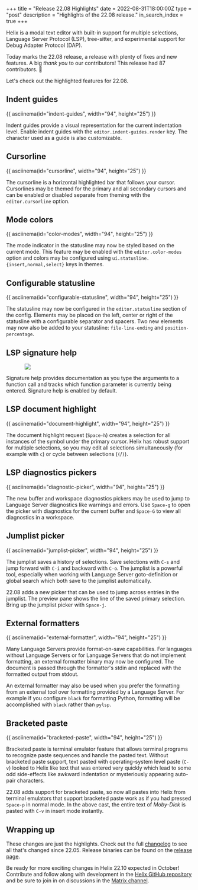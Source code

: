 +++
title = "Release 22.08 Highlights"
date = 2022-08-31T18:00:00Z
type = "post"
description = "Highlights of the 22.08 release."
in_search_index = true
+++

Helix is a modal text editor with built-in support for multiple selections,
Language Server Protocol (LSP), tree-sitter, and experimental support for Debug
Adapter Protocol (DAP).

Today marks the 22.08 release, a release with plenty of fixes and new features.
A big _thank you_ to our contributors! This release had 87 contributors. 🎉

Let's check out the highlighted features for 22.08.

## Indent guides

{{ asciinema(id="indent-guides", width="94", height="25") }}

Indent guides provide a visual representation for the current indentation
level. Enable indent guides with the `editor.indent-guides.render` key.
The character used as a guide is also customizable.

## Cursorline

{{ asciinema(id="cursorline", width="94", height="25") }}

The cursorline is a horizontal highlighted bar that follows your cursor.
Cursorlines may be themed for the primary and all secondary cursors and
can be enabled or disabled separate from theming with the `editor.cursorline`
option.

## Mode colors

{{ asciinema(id="color-modes", width="94", height="25") }}

The mode indicator in the statusline may now be styled based on the current
mode. This feature may be enabled with the `editor.color-modes` option and
colors may be configured using `ui.statusline.{insert,normal,select}` keys
in themes.

## Configurable statusline

{{ asciinema(id="configurable-statusline", width="94", height="25") }}

The statusline may now be configured in the `editor.statusline` section
of the config. Elements may be placed on the left, center or right of
the statusline with a configurable separator and spacers. Two new elements
may now also be added to your statusline: `file-line-ending` and
`position-percentage`.

## LSP signature help

<img src="/signature-help.gif" style="max-width: 80%; display: block; margin-left: auto; margin-right: auto"/>

Signature help provides documentation as you type the arguments to a function
call and tracks which function parameter is currently being entered. Signature
help is enabled by default.

## LSP document highlight

{{ asciinema(id="document-highlight", width="94", height="25") }}

The document highlight request (`Space-h`) creates a selection for all
instances of the symbol under the primary cursor. Helix has robust support for
multiple selections, so you may edit all selections simultaneously (for
example with `c`) or cycle between selections (`(`/`)`).

## LSP diagnostics pickers

{{ asciinema(id="diagnostic-picker", width="94", height="25") }}

The new buffer and workspace diagnostics pickers may be used to jump to
Language Server diagnostics like warnings and errors. Use `Space-g` to
open the picker with diagnostics for the current buffer and `Space-G`
to view all diagnostics in a workspace.

## Jumplist picker

{{ asciinema(id="jumplist-picker", width="94", height="25") }}

The jumplist saves a history of selections. Save selections with `C-s` and jump
forward with `C-i` and backward with `C-o`. The jumplist is a powerful tool,
especially when working with Language Server goto-definition or global search
which both save to the jumplist automatically.

22.08 adds a new picker that can be used to jump across entries in the jumplist.
The preview pane shows the line of the saved primary selection. Bring up the
jumplist picker with `Space-j`.

## External formatters

{{ asciinema(id="external-formatter", width="94", height="25") }}

Many Language Servers provide format-on-save capabilities. For languages
without Language Servers or for Language Servers that do not implement
formatting, an external formatter binary may now be configured. The document
is passed through the formatter's stdin and replaced with the formatted output
from stdout.

An external formatter may also be used when you prefer the formatting from an
external tool over formatting provided by a Language Server. For example if you
configure `black` for formatting Python, formatting will be accomplished with
`black` rather than `pylsp`.

## Bracketed paste

{{ asciinema(id="bracketed-paste", width="94", height="25") }}

Bracketed paste is terminal emulator feature that allows terminal programs to
recognize paste sequences and handle the pasted text. Without bracketed paste
support, text pasted with operating-system level paste (`C-v`) looked to Helix
like text that was entered very quickly which lead to some odd side-effects
like awkward indentation or mysteriously appearing auto-pair characters.

22.08 adds support for bracketed paste, so now all pastes into Helix from
terminal emulators that support bracketed paste work as if you had pressed
`Space-p` in normal mode. In the above cast, the entire text of _Moby-Dick_
is pasted with `C-v` in insert mode instantly.

## Wrapping up

These changes are just the highlights. Check out the full [changelog] to see
all that's changed since 22.05. Release binaries can be found on the [release
page].

Be ready for more exciting changes in Helix 22.10 expected in October!
Contribute and follow along with development in the
[Helix GitHub repository][helix-git] and be sure to join in on discussions in
the [Matrix channel][matrix].

[changelog]: https://github.com/helix-editor/helix/blob/master/CHANGELOG.md#2208-2022-08-31
[helix-git]: https://github.com/helix-editor/helix/
[matrix]: https://matrix.to/#/#helix-community:matrix.org
[release page]: https://github.com/helix-editor/helix/releases/tag/22.08

